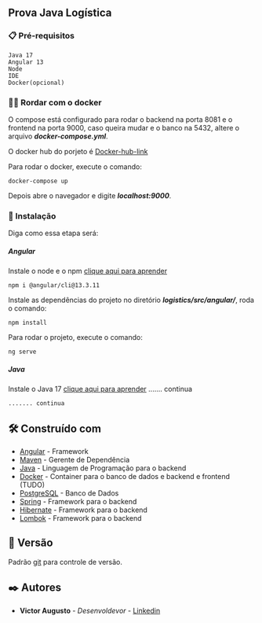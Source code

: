 ## Prova Java Logística

### 📋 Pré-requisitos
```
Java 17
Angular 13
Node
IDE
Docker(opcional)
```

### 🐋🚢 Rordar com o docker
O compose está configurado para rodar o backend na porta 8081 e o frontend na porta 9000, caso queira mudar e o banco na 5432, altere o arquivo ***docker-compose.yml***.

O docker hub do porjeto é [Docker-hub-link](https://hub.docker.com/repository/docker/victormachado38/logistics/general)


Para rodar o docker, execute o comando:
```
docker-compose up
```
Depois abre o navegador e digite ***localhost:9000***.
### 🔧 Instalação

Diga como essa etapa será:
##### Angular
Instale o node e o npm [clique aqui para aprender](https://nodejs.org/pt-br/download/package-manager)
```
npm i @angular/cli@13.3.11
```
Instale as dependências do projeto no diretório ***logistics/src/angular/***, roda o comando:
```
npm install
```
Para rodar o projeto, execute o comando:
```
ng serve
```
##### Java
Instale o Java 17 [clique aqui para aprender](https://www.oracle.com/br/java/technologies/javase-jdk17-downloads.html) ....... continua
```
....... continua 
```



## 🛠️ Construído com

* [Angular](https://www.npmjs.com/package/@angular/cli/v/13.3.11) - Framework  
* [Maven](https://maven.apache.org/) - Gerente de Dependência
* [Java](https://www.java.com/pt-BR/) - Linguagem de Programação para o backend
* [Docker](https://www.docker.com/) - Container para o banco de dados e backend e frontend (TUDO)
* [PostgreSQL](https://www.postgresql.org/) - Banco de Dados
* [Spring](https://spring.io/) - Framework para o backend
* [Hibernate](https://hibernate.org/) - Framework para o backend
* [Lombok](https://projectlombok.org/) - Framework para o backend

## 📌 Versão

Padrão [git](https://git-scm.com/) para controle de versão. 

## ✒️ Autores


* **Victor Augusto** - *Desenvoldevor* - [Linkedin](https://www.linkedin.com/in/victormachado38/)
